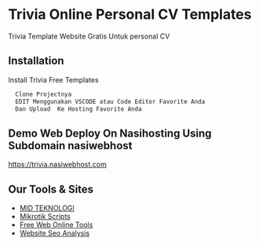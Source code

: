 
# Trivia Online Personal CV Templates

Trivia Template Website Gratis Untuk personal CV 

## Installation

Install Trivia Free Templates

```bash
  Clone Projectnya 
  EDIT Menggunakan VSCODE atau Code Editor Favorite Anda 
  Dan Upload  Ke Hosting Favorite Anda
```
    
## Demo Web Deploy On Nasihosting Using Subdomain nasiwebhost

https://trivia.nasiwebhost.com


## Our Tools & Sites

 - [MID TEKNOLOGI](https://midteknologi.com)
 - [Mikrotik Scripts](https://mikrotikscripts.netlify.app/)
 - [Free Web Online Tools](https://supertools.me)
 - [Website Seo Analysis](https://midteknologi.com/tools/website-analysis/)
